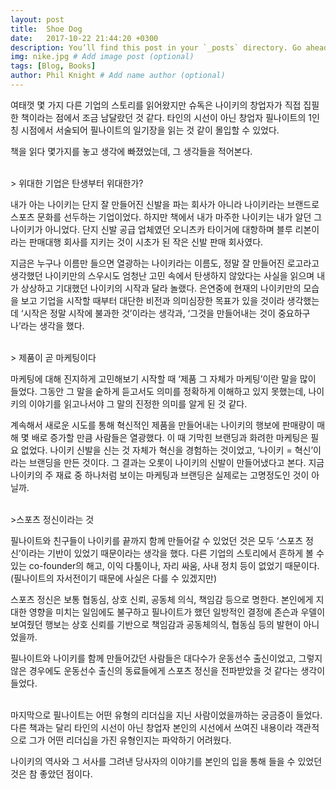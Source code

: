 ```yaml
---
layout: post
title:  Shoe Dog
date:   2017-10-22 21:44:20 +0300
description: You’ll find this post in your `_posts` directory. Go ahead and edit it and re-build the site to see your changes. # Add post description (optional)
img: nike.jpg # Add image post (optional)
tags: [Blog, Books]
author: Phil Knight # Add name author (optional)
---
```

여태껏 몇 가지 다른 기업의 스토리를 읽어왔지만 슈독은 나이키의 창업자가 직접 집필한 책이라는 점에서 조금 남달랐던 것 같다. 타인의 시선이 아닌 창업자 필나이트의 1인칭 시점에서 서술되어 필나이트의 일기장을 읽는 것 같이 몰입할 수 있었다.

책을 읽다 몇가지를 놓고 생각에 빠졌었는데, 그 생각들을 적어본다.

<br>
> 위대한 기업은 탄생부터 위대한가?

내가 아는 나이키는 단지 잘 만들어진 신발을 파는 회사가 아니라 나이키라는 브랜드로 스포츠 문화를 선두하는 기업이었다. 하지만 책에서 내가 마주한 나이키는 내가 알던 그 나이키가 아니었다. 단지 신발 공급 업체였던 오니츠카 타이거에 대항하며 블루 리본이라는 판매대행 회사를 지키는 것이 시초가 된 작은 신발 판매 회사였다.

지금은 누구나 이름만 들으면 열광하는 나이키라는 이름도, 정말 잘 만들어진 로고라고 생각했던 나이키만의 스우시도 엄청난 고민 속에서 탄생하지 않았다는 사실을 읽으며 내가 상상하고 기대했던 나이키의 시작과 달라 놀랬다. 은연중에 현재의 나이키만의 모습을 보고 기업을 시작할 때부터 대단한 비전과 의미심장한 목표가 있을 것이라 생각했는데 ‘시작은 정말 시작에 불과한 것’이라는 생각과, ‘그것을 만들어내는 것이 중요하구나’라는 생각을 했다.

<br>
> 제품이 곧 마케팅이다

마케팅에 대해 진지하게 고민해보기 시작할 때 ‘제품 그 자체가 마케팅’이란 말을 많이 들었다. 그동안 그 말을 숱하게 듣고서도 의미를 정확하게 이해하고 있지 못했는데, 나이키의 이야기를 읽고나서야 그 말의 진정한 의미를 알게 된 것 같다.

계속해서 새로운 시도를 통해 혁신적인 제품을 만들어내는 나이키의 행보에 판매량이 매해 몇 배로 증가할 만큼 사람들은 열광했다. 이 때 기막힌 브랜딩과 화려한 마케팅은 필요 없었다. 나이키 신발을 신는 것 자체가 혁신을 경험하는 것이었고, ‘나이키 = 혁신’이라는 브랜딩을 만든 것이다. 그 결과는 오롯이 나이키의 신발이 만들어냈다고 본다. 지금 나이키의 주 재료 중 하나처럼 보이는 마케팅과 브랜딩은 실제로는 고명정도인 것이 아닐까.

<br>
>스포츠 정신이라는 것

필나이트와 친구들이 나이키를 끝까지 함께 만들어갈 수 있었던 것은 모두 ‘스포츠 정신’이라는 기반이 있었기 때문이라는 생각을 했다. 다른 기업의 스토리에서 흔하게 볼 수 있는 co-founder의 해고, 이익 다툼이나, 자리 싸움, 사내 정치 등이 없었기 때문이다. (필나이트의 자서전이기 때문에 사실은 다를 수 있겠지만)

스포츠 정신은 보통 협동심, 상호 신뢰, 공동체 의식, 책임감 등으로 명한다. 본인에게 지대한 영향을 미치는 일임에도 불구하고 필나이트가 했던 일방적인 결정에 존슨과 우델이 보여줬던 행보는 상호 신뢰를 기반으로 책임감과 공동체의식, 협동심 등의 발현이 아니었을까. 

필나이트와 나이키를 함께 만들어갔던 사람들은 대다수가 운동선수 출신이었고, 그렇지 않은 경우에도 운동선수 출신의 동료들에게 스포츠 정신을 전파받았을 것 같다는 생각이 들었다.

<br>
마지막으로 필나이트는 어떤 유형의 리더십을 지닌 사람이었을까하는 궁금증이 들었다. 다른 책과는 달리 타인의 시선이 아닌 창업자 본인의 시선에서 쓰여진 내용이라 객관적으로 그가 어떤 리더십을 가진 유형인지는 파악하기 어려웠다.

나이키의 역사와 그 서사를 그려낸 당사자의 이야기를 본인의 입을 통해 들을 수 있었던 것은 참 좋았던 점이다.
